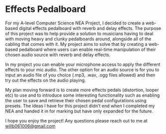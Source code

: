 # Effects Pedalboard 

For my A-level Computer Science NEA Project, I decided to create a web-based digital effects pedalboard with reverb and delay effects. The purpose of this project was to help provide a solution to musicians having to deal with moving heavy and clunky pedalboards around, alongside all of the cabling that comes with it. 
My project aims to solve that by creating a web-based pedalboard where users can enable real-time manipulation of their chosen audio source with reverb and delay effects.

In my project you can enable your microphone access to apply the different effects to your mic audio. The other option for an audio source is for you to input an audio file of you choice (.mp3, .wav, .ogg files allowed) and then try out the effects on the audio playing. 

My plan moving forward is to create more effects pedals (distortion, looper etc) to use and to introduce some interesting functionality such as enabling the user to save and retrieve their chosen pedal configurations using presets. The ideas I have for this project didn't end when I completed my NEA and handed it in for marking but have only expanded for the future. 

I hope you enjoy the project! Any questions please reach out to me at willb061006@gmail.com 
